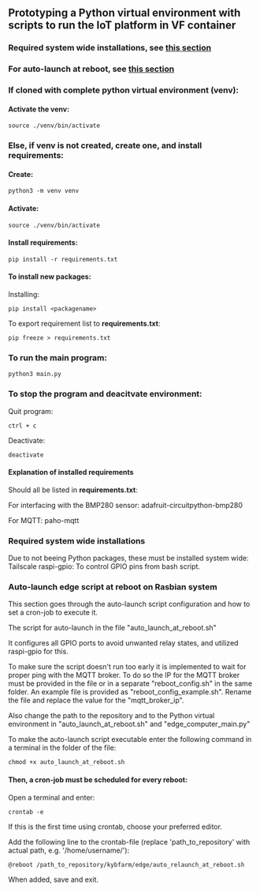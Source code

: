 ## Prototyping a Python virtual environment with scripts to run the IoT platform in VF container

### Required system wide installations, see [this section](#system-wide-installatins)

### For auto-launch at reboot, see [this section](#auto-launch-at-reboot)

### If cloned with complete python virtual environment (venv):
#### Activate the venv:
```
source ./venv/bin/activate
```

### Else, if venv is not created, create one, and install requirements:
#### Create:
```
python3 -m venv venv
```
#### Activate:
```
source ./venv/bin/activate
```
#### Install requirements:
```
pip install -r requirements.txt
```

#### To install new packages:
Installing:
```
pip install <packagename>
```

To export requirement list to **requirements.txt**:
```
pip freeze > requirements.txt
```

### To run the main program:
```
python3 main.py
```

### To stop the program and deacitvate environment:
Quit program:
```
ctrl + c
```
Deactivate:
```
deactivate
```

#### Explanation of installed requirements
Should all be listed in **requirements.txt**:

For interfacing with the BMP280 sensor:
adafruit-circuitpython-bmp280

For MQTT:
paho-mqtt

### Required system wide installations <a id="system-wide-installatins"></a>
Due to not beeing Python packages, these must be installed system wide:
Tailscale
raspi-gpio:
To control GPIO pins from bash script.

### Auto-launch edge script at reboot on Rasbian system <a id="auto-launch-at-reboot"></a>
This section goes through the auto-launch script configuration and how to set a cron-job to execute it.

The script for auto-launch in the file "auto_launch_at_reboot.sh"

It configures all GPIO ports to avoid unwanted relay states, and utilized raspi-gpio for this. 

To make sure the script doesn't run too early it is implemented to wait for proper ping with the MQTT broker.
To do so the IP for the MQTT broker must be provided in the file or in a separate "reboot_config.sh" in the same folder.
An example file is provided as "reboot_config_example.sh". 
Rename the file and replace the value for the "mqtt_broker_ip". 

Also change the path to the repository and to the Python virtual environment in "auto_launch_at_reboot.sh" and "edge_computer_main.py"

To make the auto-launch script executable enter the following command in a terminal in the folder of the file:
```
chmod +x auto_launch_at_reboot.sh
```

#### Then, a cron-job must be scheduled for every reboot:

Open a terminal and enter:
```
crontab -e
```
If this is the first time using crontab, choose your preferred editor.

Add the following line to the crontab-file (replace 'path_to_repository' with actual path, e.g. '/home/username/'):
```
@reboot /path_to_repository/kybfarm/edge/auto_relaunch_at_reboot.sh
```

When added, save and exit.



